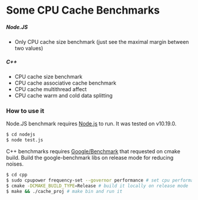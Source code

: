 # Some CPU Cache Benchmarks

##### Node.JS
 - Only CPU cache size benchmark (just see the maximal margin between two values)
##### C++
 - CPU cache size benchmark
 - CPU cache associative cache benchmark
 - CPU cache multithread affect
 - CPU cache warm and cold data splitting

### How to use it
Node.JS benchmark requires [Node.js](https://nodejs.org/) to run. It was tested on v10.19.0.

```sh
$ cd nodejs
$ node test.js
```


C++ benchmarks requires [Google/Benchmark](https://github.com/google/benchmark) that requested on cmake build. Build the google-benchmark libs on release mode for reducing noises.

```sh
$ cd cpp
$ sudo cpupower frequency-set --governor performance # set cpu performance mode for more accurate results
$ cmake -DCMAKE_BUILD_TYPE=Release # build it locally on release mode
$ make && ./cache_proj # make bin and run it
```

